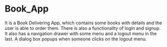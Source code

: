 # Book_App
It is a Book Delivering App, which contains some books with details and the user is able to order them.
There is also a functionality of login and signup.
It also has a navigation drawer with some menu and a logout menu in the last.
A dialog box popups when someone clicks on the logout menu.
